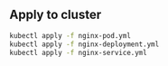 ## Apply to cluster
```bash
kubectl apply -f nginx-pod.yml
kubectl apply -f nginx-deployment.yml
kubectl apply -f nginx-service.yml
```